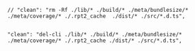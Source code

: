     // "clean": "rm -Rf ./lib/* ./build/* ./meta/bundlesize/* ./meta/coverage/* ./.rpt2_cache  ./dist/* ./src/*.d.ts",


    "clean": "del-cli ./lib/* ./build/* ./meta/bundlesize/* ./meta/coverage/* ./.rpt2_cache ./dist/* ./src/*.d.ts",
